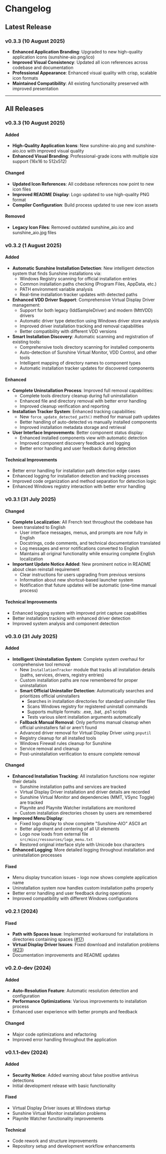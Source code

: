 # Changelog

## Latest Release

### v0.3.3 (10 August 2025)
- **Enhanced Application Branding**: Upgraded to new high-quality application icons (sunshine-aio.png/ico)
- **Improved Visual Consistency**: Updated all icon references across codebase and documentation
- **Professional Appearance**: Enhanced visual quality with crisp, scalable icon formats
- **Maintained Compatibility**: All existing functionality preserved with improved presentation

---

## All Releases

### v0.3.3 (10 August 2025)

#### Added
- **High-Quality Application Icons**: New sunshine-aio.png and sunshine-aio.ico with improved visual quality
- **Enhanced Visual Branding**: Professional-grade icons with multiple size support (16x16 to 512x512)

#### Changed
- **Updated Icon References**: All codebase references now point to new icon files
- **Improved README Display**: Logo updated to use high-quality PNG format
- **Compiler Configuration**: Build process updated to use new icon assets

#### Removed
- **Legacy Icon Files**: Removed outdated sunshine_aio.ico and sunshine_aio.jpg files

### v0.3.2 (1 August 2025)

#### Added
- **Automatic Sunshine Installation Detection**: New intelligent detection system that finds Sunshine installations via:
  - Windows Registry scanning for official installation entries
  - Common installation paths checking (Program Files, AppData, etc.)
  - PATH environment variable analysis
  - Real-time installation tracker updates with detected paths
- **Enhanced VDD Driver Support**: Comprehensive Virtual Display Driver management:
  - Support for both legacy (IddSampleDriver) and modern (MttVDD) drivers
  - Automatic driver type detection using Windows driver store analysis
  - Improved driver installation tracking and removal capabilities
  - Better compatibility with different VDD versions
- **Smart Installation Discovery**: Automatic scanning and registration of existing tools:
  - Comprehensive tools directory scanning for installed components
  - Auto-detection of Sunshine Virtual Monitor, VDD Control, and other tools
  - Intelligent mapping of directory names to component types
  - Automatic installation tracker updates for discovered components

#### Enhanced
- **Complete Uninstallation Process**: Improved full removal capabilities:
  - Complete tools directory cleanup during full uninstallation
  - Enhanced file and directory removal with better error handling
  - Improved cleanup verification and reporting
- **Installation Tracker System**: Enhanced tracking capabilities:
  - New `force_update_detected_path()` method for manual path updates
  - Better handling of auto-detected vs manually installed components
  - Improved installation metadata storage and retrieval
- **User Interface Improvements**: Better component status display:
  - Enhanced installed components view with automatic detection
  - Improved component discovery feedback and logging
  - Better error handling and user feedback during detection

#### Technical Improvements
- Better error handling for installation path detection edge cases
- Enhanced logging for installation detection and tracking processes
- Improved code organization and method separation for detection logic
- Enhanced Windows registry interaction with better error handling

### v0.3.1 (31 July 2025)

#### Changed
- **Complete Localization**: All French text throughout the codebase has been translated to English
  - User interface messages, menus, and prompts are now fully in English
  - Docstrings, code comments, and technical documentation translated
  - Log messages and error notifications converted to English
  - Maintains all original functionality while ensuring complete English localization
- **Important Update Notice Added**: New prominent notice in README about clean reinstall requirement
  - Clear instructions for users upgrading from previous versions
  - Information about new shortcut-based launcher system
  - Notification that future updates will be automatic (one-time manual process)

#### Technical Improvements
- Enhanced logging system with improved print capture capabilities
- Better installation tracking with enhanced driver detection
- Improved system analysis and component detection

### v0.3.0 (31 July 2025)

#### Added
- **Intelligent Uninstallation System**: Complete system overhaul for comprehensive tool removal
  - New `InstallationTracker` module that tracks all installation details (paths, services, drivers, registry entries)
  - Custom installation paths are now remembered for proper uninstallation
  - **Smart Official Uninstaller Detection**: Automatically searches and prioritizes official uninstallers
    - Searches in installation directories for standard uninstaller files
    - Scans Windows registry for registered uninstall commands
    - Supports multiple formats: .exe, .bat, .ps1 scripts
    - Tests various silent installation arguments automatically
  - **Fallback Manual Removal**: Only performs manual cleanup when official uninstallers fail or aren't found
  - Advanced driver removal for Virtual Display Driver using `pnputil`
  - Registry cleanup for all installed tools
  - Windows Firewall rules cleanup for Sunshine
  - Service removal and cleanup
  - Post-uninstallation verification to ensure complete removal

#### Changed
- **Enhanced Installation Tracking**: All installation functions now register their details
  - Sunshine installation paths and services are tracked
  - Virtual Display Driver installation and driver details are recorded
  - Sunshine Virtual Monitor and dependencies (MMT, VSync Toggle) are tracked
  - Playnite and Playnite Watcher installations are monitored
  - Custom installation directories chosen by users are remembered
- **Improved Menu Display**: 
  - Fixed logo display to show complete "Sunshine-AIO" ASCII art
  - Better alignment and centering of all UI elements
  - Logo now loads from external file `src/misc/ressources/logo_menu.txt`
  - Restored original interface style with Unicode box characters
- **Enhanced Logging**: More detailed logging throughout installation and uninstallation processes

#### Fixed
- Menu display truncation issues - logo now shows complete application name
- Uninstallation system now handles custom installation paths properly
- Better error handling and user feedback during operations
- Improved compatibility with different Windows configurations

### v0.2.1 (2024)

#### Fixed
- **Path with Spaces Issue**: Implemented workaround for installations in directories containing spaces ([#17](https://github.com/LeGeRyChEeSe/Sunshine-AIO/issues/17))
- **Virtual Display Driver Issues**: Fixed download and installation problems ([#23](https://github.com/LeGeRyChEeSe/Sunshine-AIO/issues/23))
- Documentation improvements and README updates

### v0.2.0-dev (2024)

#### Added
- **Auto-Resolution Feature**: Automatic resolution detection and configuration
- **Performance Optimizations**: Various improvements to installation process
- Enhanced user experience with better prompts and feedback

#### Changed
- Major code optimizations and refactoring
- Improved error handling throughout the application

### v0.1.1-dev (2024)

#### Added
- **Security Notice**: Added warning about false positive antivirus detections
- Initial development release with basic functionality

#### Fixed
- Virtual Display Driver issues at Windows startup
- Sunshine Virtual Monitor installation problems
- Playnite Watcher functionality improvements

#### Technical
- Code rework and structure improvements
- Repository setup and development workflow enhancements